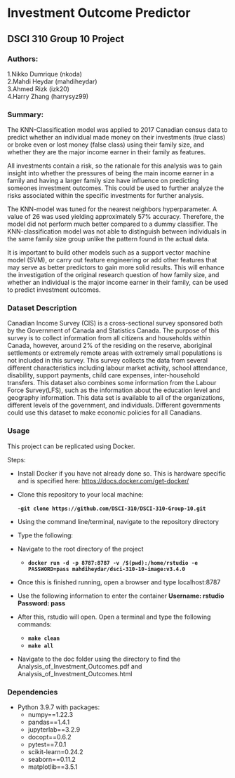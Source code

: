# Investment Outcome Predictor

## DSCI 310 Group 10 Project

### Authors: 
1.Nikko Dumrique  (nkoda)  
2.Mahdi Heydar (mahdiheydar)  
3.Ahmed Rizk  (izk20)  
4.Harry Zhang  (harrysyz99)  

### Summary:
  The KNN-Classification model was applied to 2017 Canadian census data to predict whether an individual made money on their investments (true class) or broke even or lost money (false class) using their family size, and whether they are the major income earner in their family as features.
  
  All investments contain a risk, so the rationale for this analysis was to gain insight into whether the pressures of being the main income earner in a family and having a larger family size have influence on predicting someones investment outcomes. This could be used to further analyze the risks associated within the specific investments for further analysis.
  
  The KNN-model was tuned for the nearest neighbors hyperparameter. A value of 26 was used yielding approximately 57% accuracy. Therefore, the model did not perform much better compared to a dummy classifier. The KNN-classification model was not able to distinguish between individuals in the same family size group unlike the pattern found in the actual data.
  
  It is important to build other models such as a support vector machine model (SVM), or carry out feature engineering or add other features that may serve as better predictors to gain more solid results. This will enhance the investigation of the original research question of how family size, and whether an individual is the major income earner in their family, can be used to predict investment outcomes.
  
### Dataset Description

  Canadian Income Survey (CIS) is a cross-sectional survey sponsored both by the Government of Canada and Statistics Canada. The purpose of this survey is to collect information from all citizens and households within Canada, however, around 2% of the residing on the reserve, aboriginal settlements or extremely remote areas with extremely small populations is not included in this survey. This survey collects the data from several different characteristics including labour market activity, school attendance, disability, support payments, child care expenses, inter-household transfers. This dataset also combines some information from the Labour Force Survey(LFS), such as the information about the education level and geography information. This data set is available to all of the organizations, different levels of the government, and individuals. Different governments could use this dataset to make economic policies for all Canadians.

### Usage

This project can be replicated using Docker.

Steps:

* Install Docker if you have not already done so. This is hardware specific and is specified here: https://docs.docker.com/get-docker/
* Clone this repository to your local machine:

    -**```git clone https://github.com/DSCI-310/DSCI-310-Group-10.git```**
* Using the command line/terminal, navigate to the repository directory
* Type the following:
* Navigate to the root directory of the project
    - **```docker run -d -p 8787:8787 -v /$(pwd):/home/rstudio -e PASSWORD=pass mahdiheydar/dsci-310-10-image:v3.4.0```**
* Once this is finished running, open a browser and type localhost:8787
* Use the following information to enter the container
       **Username: rstudio**
       **Password: pass**
* After this, rstudio will open. Open a terminal and type the following commands:
   - **```make clean```**
   - **```make all```**
* Navigate to the doc folder using the directory to find the Analysis_of_Investment_Outcomes.pdf and Analysis_of_Investment_Outcomes.html


### Dependencies

* Python 3.9.7 with packages:
  - numpy==1.22.3
  - pandas==1.4.1
  - jupyterlab==3.2.9
  - docopt==0.6.2
  - pytest==7.0.1
  - scikit-learn=0.24.2 
  - seaborn==0.11.2
  - matplotlib==3.5.1

